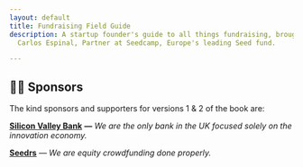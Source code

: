 ```yaml
---
layout: default
title: Fundraising Field Guide
description: A startup founder's guide to all things fundraising, brought to you by
  Carlos Espinal, Partner at Seedcamp, Europe's leading Seed fund.

---
```

## 🙌🏼 Sponsors

The kind sponsors and supporters for versions 1 & 2 of the book are:

[**Silicon Valley Bank**](https://www.svb.com/uk) **—** _We are the only bank in the UK focused solely on the innovation economy._

[**Seedrs**](https://www.seedrs.com/) — _We are equity crowdfunding done properly._
